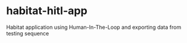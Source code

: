 # habitat-hitl-app
Habitat application using Human-In-The-Loop and exporting data from testing sequence
